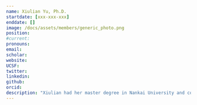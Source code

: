 ```yaml
---
name: Xiulian Yu, Ph.D.
startdate: [xxx-xxx-xxx]
enddate: []
image: /docs/assets/members/generic_photo.png
position: 
#current:
pronouns: 
email: 
scholar:
website:
UCSF:
twitter:
linkedin:
github:
orcid: 
description: "Xiulian had her master degree in Nankai University and completed her PhD in developmental biology in European Molecular Biology Laboratory (EMBL) in 2016. She subsequently worked on pore-forming proteins in human and malaria parasite using cryoEM and cryoET in the University of Oxford (2017-2022)."
---
```

